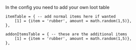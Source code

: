 In the config you need to add your own loot table 

    itemTable = { -- add normal items here if wanted
        [1] = {item = 'rubber', amount = math.random(1,5)},
    },

    addonItemsTable = { -- these are the additional items
        [1] = {item = 'rubber', amount = math.random(1,5)},
    },
